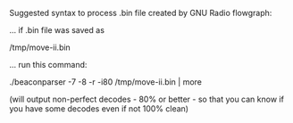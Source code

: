 
Suggested syntax to process .bin file created by GNU Radio flowgraph:

... if .bin file was saved as

/tmp/move-ii.bin

... run this command:

./beaconparser -7 -8 -r -i80 /tmp/move-ii.bin | more

(will output non-perfect decodes - 80% or better - so that you can know if you have some decodes even if not 100% clean)
